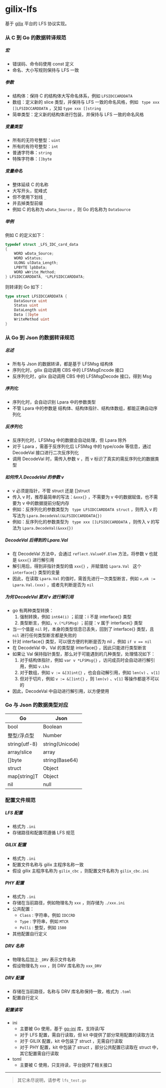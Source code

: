 # gilix-lfs

基于 [gilix](https://github.com/lindorof/gilix) 平台的 LFS 协议实现。

### 从 C 到 Go 的数据转译规范

##### 宏

- 错误码、命令码使用 const 定义
- 命名、大小写规则保持与 LFS 一致

##### 参数

- 结构体：保持 C 的结构体大写命名体系，例如 ```LFSIDCCARDDATA```
- 数组：定义新的 slice 类型，并保持与 LFS 一致的命名风格，例如 ``` type xxx []LFSIDCCARDDATA``` ，又如 ```type xxx []string```
- 简单类型：定义新的结构体进行包装，并保持与 LFS 一致的命名风格

##### 变量类型

- 所有的无符号整型：```uint```
- 所有的有符号整型：```int```
- 普通字符串：```string```
- 特殊字符串：```[]byte```

##### 变量命名

- 整体延续 C 的名称
- 大写开头，驼峰式
- 但不使用下划线 ```_```
- 并去掉类型前缀
- 例如 C 的名称为 ```wData_Source``` ，则 Go 的名称为 ```DataSource```

##### 举例

例如 C 的定义如下：
``` C
typedef struct _LFS_IDC_card_data 
{
    WORD wData_Source; 
    WORD wStatus; 
    ULONG ulData_Length; 
    LPBYTE lpbData; 
    WORD wWrite_Method; 
} LFSIDCCARDDATA, *LPLFSIDCCARDDATA;
```
则转译到 Go 如下：
``` Go
type struct LFSIDCCARDDATA {
    DataSource uint
    Status uint
    DataLength uint
    Data []byte
    WriteMethod uint
}
```

### 从 Go 到 Json 的数据转译规范

##### 总述

- 所有与 Json 的数据转译，都是基于 LFSMsg 结构体
- 序列化时，gilix 自动调用 CBS 中的 LFSMsgEncode 接口
- 反序列化时，gilix 自动调用 CBS 中的 LFSMsgDecode 接口，得到 Msg

##### 序列化

- 序列化时，会自动识别 Lpara 中的参数类型
- 不管 Lpara 中的参数是 结构体、结构体指针、结构体数组，都能正确自动序列化

##### 反序列化

- 反序列化时，LFSMsg 中的数据会自动处理，但 Lpara 除外
- 对于 Lpara ，需基于反序列化后 LFSMsg 中的 type/code 等信息，通过 DecodeVal 接口进行二次反序列化
- 调用 DecodeVal 时，需传入参数 v ，而 v 标识了真实的需反序列化的数据类型

##### 如何传入 DecodeVal 的参数 v

- v 必须是指针，不管 struct 还是 []struct 
- 传入 v 时，推荐最简单的写法：```&xxx{}``` ，不需要为 v 中的数据赋值，也不需要为 v 中的数据提前分配内存
- 例如：反序列化的参数类型为 ``` type LFSIDCCARDDATA struct``` ，则传入 v 的写法为 ```Lpara.DecodeVal(&LFSIDCCARDDATA{})```
- 例如：反序列化的参数类型为 ``` type xxx []LFSIDCCARDDATA``` ，则传入 v 的写法为 ```Lpara.DecodeVal(&xxx{})```

##### DecodeVal 后得到的 Lpara.Val

- 在 DecodeVal 方法中，会通过 ```reflect.ValueOf.Elem``` 方法，将参数 v 也就是 ```&xxx{}``` 进行解引用
- 解引用后，得到非指针类型的值 ```xxx{}``` ，并赋值给 ```Lpara.Val ``` 这个 ```interface{}``` 类型的变量
- 因此，在读取 ```Lpara.Val``` 的值时，需首先进行一次类型断言，例如 ```v,ok := Lpara.Val.(xxx)``` ，或者先判断是否为 ```nil```

##### 为何 DecodeVal 要对 v 进行解引用

- go 有两种类型转换：
  1. 强制转换，例如 ```int64(i)``` ；前提：i 不是 interface{} 类型
  2. 类型断言，例如，```v.(*LFSMsg)``` ；前提：v 属于 interface{} 类型
- 当一个值是 ```nil``` 时，本身的类型信息已丢失，回到了 interface{} 类型，且 ```nil``` 进行任何类型断言都是失败的
- 针对 interface{} 类型，可以很方便的判断是否为 nil ，例如 ```if v == nil```
- 在 DecodeVal 中，Val 的类型是 interface{} ，因此只能进行类型断言
- 如果让 Val 保持指针类型，那么对于可能遇到的几种类型，处理情况如下：
  1. 对于结构体指针，例如 ```var v *LFSMsg{}``` ，访问成员时会自动进行解引用，例如 ```v.Lhs```
  2. 对于数组，例如 ```v := &[3]int{}``` ，也会自动解引用，例如 ```len(v)``` 、```v[1]```
  3. 但对于切片，例如 ```v := &[]int{}``` ，则 ```len(v)``` 、```v[1]``` 等操作都是不可以的
- 因此，DecodeVal 中自动进行解引用，以方便使用

### Go 与 Json 的数据类型对应

| Go | Json |
| ---- | ---- |
| bool | Boolean |
| 整型/浮点型 | Number |
| string(utf-8) | string(Unicode) |
| array/slice | array |
| []byte | string(Base64) |
| struct | Object |
| map[string]T | Object |
| nil | null |

### 配置文件规范

##### LFS 配置

- 格式为 ```.ini``` 
- 存储路径和配置项遵循 LFS 规范

##### GILIX 配置

- 格式为 ```.ini``` 
- 配置文件名称与 gilix 主程序名称一致
- 假设 gilix 主程序名称为 ```gilix_cbc``` ，则配置文件名称为 ```gilix_cbc.ini```

##### PHY 配置

- 格式为 ```.ini``` 
- 存储在当前路径，例如物理名为 ```xxx``` ，则存储为 ```./xxx.ini```
- 公共配置：
  - ```Class``` : 字符串，例如 ```IDCCRD```
  - ```Type``` : 字符串，例如 ```MTCR```
  - ```Polli``` : 整型，例如 ```1500```
- 其他配置自行定义

##### DRV 名称

- 物理名后加上 ```_DRV``` 表示文件名称
- 假设物理名为 ```xxx``` ，则 DRV 库名称为 ```xxx_DRV```

##### DRV 配置

- 存储在当前路径，名称与 DRV 库名称保持一致，格式为 ```.toml```
- 配置自行定义

##### 配置读写

- ini
  - 主要被 Go 使用，基于 [go-ini](github.com/go-ini/ini) 库，支持读/写
  - 对于 LFS 配置，需自行读取，但 kit 中提供了部分常用配置的读取方法
  - 对于 GILIX 配置，kit 中包装了 struct ，无需自行读取
  - 对于 PHY 配置，kit 中包装了 struct ，部分公共配置已读取在 struct 中，其它配置需自行读取
- toml
  - 主要被 C 使用，只支持读，平台提供了相关接口

---

> 其它未尽说明，请参考 ```lfs_test.go``` 